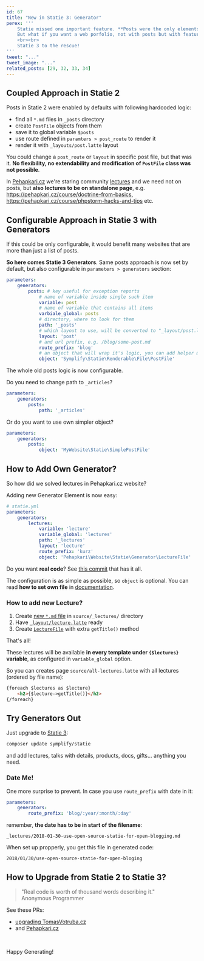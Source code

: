 ```yaml
---
id: 67
title: "New in Statie 3: Generator"
perex: '''
    Statie missed one important feature. **Posts were the only elements** that you could render as standlone page.
    But what if you want a web porfolio, not with posts but with features projects? Or lectures pages?
    <br><br>
    Statie 3 to the rescue!
'''
tweet: "..."
tweet_image: "..."
related_posts: [29, 32, 33, 34]
---
```


## Coupled Approach in Statie 2 

Posts in Statie 2 were enabled by defaults with following hardcoded logic:
 
- find all `*.md` files in `_posts` directory
- create `PostFile` objects from them
- save it to global variable `$posts`
- use route defined in `paramters > post_route` to render it
- render it with `_layouts/post.latte` layout

You could change a `post_route` or `layout` in specific post file, but that was it. **No flexibility, no extendability and modification of `PostFile` class was not possible**.
 
In [Pehapkari.cz](https://pehapkari.cz/) we're staring community [lectures](https://pehapkari.cz/vzdelavej-se/) and we need not on posts, but **also lectures to be on standalone page**, e.g. https://pehapkari.cz/course/doctrine-from-basics, https://pehapkari.cz/course/phpstorm-hacks-and-tips etc.
 

## Configurable Approach in Statie 3 with Generators

If this could be only configurable, it would benefit many websites that are more than just a list of posts.
 
**So here comes Statie 3 Generators**. Same posts approach is now set by default, but also configurable in `parameters > generators` section:

```yaml
parameters:
    generators:
        posts: # key useful for exception reports
            # name of variable inside single such item
            variable: post
            # name of variable that contains all items
            varbiale_global: posts
            # directory, where to look for them
            path: '_posts' 
            # which layout to use, will be converted to "_layout/post.latte"
            layout: 'post' 
            # and url prefix, e.g. /blog/some-post.md
            route_prefix: 'blog' 
            # an object that will wrap it's logic, you can add helper methods into it and use it in templates
            object: 'Symplify\Statie\Renderable\File\PostFile' 
```

The whole old posts logic is now configurable.

Do you need to change path to `_articles`?

```yaml
parameters:
    generators:
        posts:
            path: '_articles'
```

Or do you want to use own simpler object?

```yaml
parameters:
    generators:
        posts:
            object: 'MyWebsite\Statie\SimplePostFile'
```


## How to Add Own Generator?

So how did we solved lectures in Pehapkari.cz website?

Adding new Generator Element is now easy:

```yaml
# statie.yml
parameters:
    generators:
        lectures:
            variable: 'lecture'
            variable_global: 'lectures'
            path: '_lectures'
            layout: 'lecture'
            route_prefix: 'kurz'
            object: 'Pehapkari\Website\Statie\Generator\LectureFile'
```

Do you want **real code**? See [this commit](https://github.com/pehapkari/pehapkari.cz/pull/358/commits/e68d8f98172b2a04e4cf80e635c036c3f2a7bef2) that has it all. 

The configuration is as simple as possible, so `object` is optional. You can read **how to set own file** in [documentation](https://github.com/Symplify/Statie/blob/master/docs/Generators.md).


### How to add new Lecture?
  
1. Create [new `*.md` file](https://github.com/pehapkari/pehapkari.cz/pull/358/commits/e68d8f98172b2a04e4cf80e635c036c3f2a7bef2#diff-f5b8e6c24f5a089810b255d7d0757105) in `source/_lectures/` directory
2. Have [`_layout/lecture.latte`](https://github.com/pehapkari/pehapkari.cz/pull/358/commits/e68d8f98172b2a04e4cf80e635c036c3f2a7bef2#diff-63d6418d873273aad1011eb0c40b5f3b) ready
3. Create [`LectureFile`](https://github.com/pehapkari/pehapkari.cz/pull/358/commits/e68d8f98172b2a04e4cf80e635c036c3f2a7bef2#diff-34b7c0f32f7935ef12a8b2f732c8a9d6) with extra `getTitle()` method


That's all!

These lectures will be available **in every template under `{$lectures}` variable**, as configured in `variable_global` option.

So you can creates page `source/all-lectures.latte` with all lectures (ordered by file name):

```html
{foreach $lectures as $lecture}
    <h2>{$lecture->getTitle()}</h2>
{/foreach}
```


## Try Generators Out

Just upgrade to [Statie 3](https://github.com/Symplify/Symplify/releases/tag/v3.0.0):

```bash
composer update symplify/statie
```

and add lectures, talks with details, products, docs, gifts... anything you need. 


### Date Me!

One more surprise to prevent. In case you use `route_prefix` with date in it:

```yml
parameters:
    generators:
        route_prefix: 'blog/:year/:month/:day'
```

remember, **the date has to be in start of the filename**:

```
_lectures/2018-01-30-use-open-source-statie-for-open-blogging.md
```

When set up propperly, you get this file in generated code:

```
2018/01/30/use-open-source-statie-for-open-bloging
```


## How to Upgrade from Statie 2 to Statie 3?

<blockquote class="blockquote text-center">
    "Real code is worth of thousand words describing it."
    <footer class="blockquote-footer">Anonymous Programmer</footer>
</blockquote>

See these PRs:
 
- [upgrading TomasVotruba.cz](https://github.com/TomasVotruba/tomasvotruba.cz/pull/204) 
- and [Pehapkari.cz](https://github.com/pehapkari/pehapkari.cz/pull/358)


<br>

Happy Generating!
